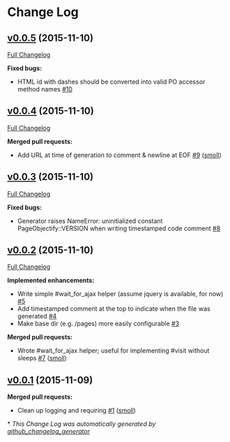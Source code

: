 # Change Log

## [v0.0.5](https://github.com/smoll/page-objectify/tree/v0.0.5) (2015-11-10)
[Full Changelog](https://github.com/smoll/page-objectify/compare/v0.0.4...v0.0.5)

**Fixed bugs:**

- HTML id with dashes should be converted into valid PO accessor method names [\#10](https://github.com/smoll/page-objectify/issues/10)

## [v0.0.4](https://github.com/smoll/page-objectify/tree/v0.0.4) (2015-11-10)
[Full Changelog](https://github.com/smoll/page-objectify/compare/v0.0.3...v0.0.4)

**Merged pull requests:**

- Add URL at time of generation to comment & newline at EOF [\#9](https://github.com/smoll/page-objectify/pull/9) ([smoll](https://github.com/smoll))

## [v0.0.3](https://github.com/smoll/page-objectify/tree/v0.0.3) (2015-11-10)
[Full Changelog](https://github.com/smoll/page-objectify/compare/v0.0.2...v0.0.3)

**Fixed bugs:**

- Generator raises NameError: uninitialized constant PageObjectify::VERSION when writing timestamped code comment [\#8](https://github.com/smoll/page-objectify/issues/8)

## [v0.0.2](https://github.com/smoll/page-objectify/tree/v0.0.2) (2015-11-10)
[Full Changelog](https://github.com/smoll/page-objectify/compare/v0.0.1...v0.0.2)

**Implemented enhancements:**

- Write simple \#wait\_for\_ajax helper \(assume jquery is available, for now\) [\#5](https://github.com/smoll/page-objectify/issues/5)
- Add timestamped comment at the top to indicate when the file was generated [\#4](https://github.com/smoll/page-objectify/issues/4)
- Make base dir \(e.g. /pages\) more easily configurable [\#3](https://github.com/smoll/page-objectify/issues/3)

**Merged pull requests:**

- Wrote \#wait\_for\_ajax helper; useful for implementing \#visit without sleeps [\#7](https://github.com/smoll/page-objectify/pull/7) ([smoll](https://github.com/smoll))

## [v0.0.1](https://github.com/smoll/page-objectify/tree/v0.0.1) (2015-11-09)
**Merged pull requests:**

- Clean up logging and requiring [\#1](https://github.com/smoll/page-objectify/pull/1) ([smoll](https://github.com/smoll))



\* *This Change Log was automatically generated by [github_changelog_generator](https://github.com/skywinder/Github-Changelog-Generator)*
